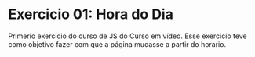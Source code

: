# Exercicio 01: Hora do Dia
 Primerio exercicio do curso de JS do Curso em vídeo.  Esse exercicio teve como objetivo fazer com que a página mudasse a partir do horario.
